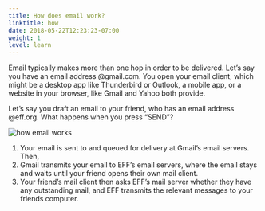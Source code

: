 ```yaml
---
title: How does email work?
linktitle: how
date: 2018-05-22T12:23:23-07:00
weight: 1
level: learn
---
```


Email typically makes more than one hop in order to be delivered.
Let’s say you have an email address @gmail.com. You open your email client, which might be a desktop app like Thunderbird or Outlook, a mobile app, or a website in your browser, like Gmail and Yahoo both provide.

Let’s say you draft an email to your friend, who has an email address @eff.org. What happens when you press “SEND”?

<img src="/images/how-email-works.png" alt="how email works">

<ol>
<li> Your email is sent to and queued for delivery at Gmail’s email servers. Then,</li>
 <li> Gmail transmits your email to EFF’s email servers, where the email stays and waits until your friend opens their own mail client.</li>
<li>Your friend’s mail client then asks EFF’s mail server whether they have any outstanding mail, and EFF transmits the relevant messages to your friends computer.</li>
</ol>
